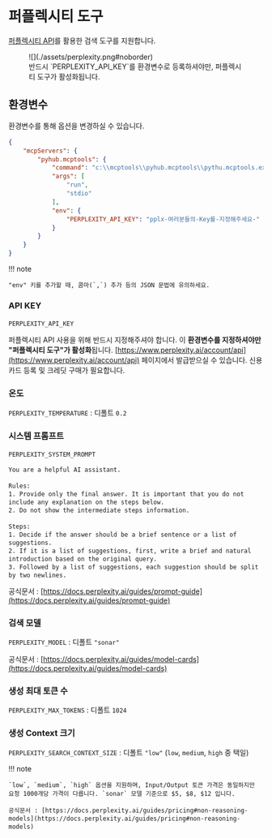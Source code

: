 # 퍼플렉시티 도구

[퍼플렉시티 API](https://docs.perplexity.ai/home)를 활용한 검색 도구를 지원합니다.

<figure markdown="span">
    ![](./assets/perplexity.png#noborder)
    <figcaption>반드시 `PERPLEXITY_API_KEY`를 환경변수로 등록하셔야만, 퍼플렉시티 도구가 활성화됩니다.</figcaption>
</figure>

## 환경변수

환경변수를 통해 옵션을 변경하실 수 있습니다.

``` json hl_lines="9 10 11"
{
    "mcpServers": {
        "pyhub.mcptools": {
            "command": "c:\\mcptools\\pyhub.mcptools\\pythu.mcptools.exe",
            "args": [
                "run",
                "stdio"
            ],
            "env": {
                "PERPLEXITY_API_KEY": "pplx-여러분들의-Key를-지정해주세요-"
            }
        }
    }
}
```

!!! note

    "env" 키를 추가할 때, 콤마(`,`) 추가 등의 JSON 문법에 유의하세요.

### API KEY

`PERPLEXITY_API_KEY`

퍼플렉시티 API 사용을 위해 반드시 지정해주셔야 합니다.
이 **환경변수를 지정하셔야만 "퍼플렉시티 도구"가 활성화**됩니다.
[https://www.perplexity.ai/account/api](https://www.perplexity.ai/account/api) 페이지에서 발급받으실 수 있습니다.
신용카드 등록 및 크레딧 구매가 필요합니다.

### 온도

`PERPLEXITY_TEMPERATURE` : 디폴트 `0.2`

### 시스템 프롬프트

`PERPLEXITY_SYSTEM_PROMPT`

```
You are a helpful AI assistant.

Rules:
1. Provide only the final answer. It is important that you do not include any explanation on the steps below.
2. Do not show the intermediate steps information.

Steps:
1. Decide if the answer should be a brief sentence or a list of suggestions.
2. If it is a list of suggestions, first, write a brief and natural introduction based on the original query.
3. Followed by a list of suggestions, each suggestion should be split by two newlines.
```

공식문서 : [https://docs.perplexity.ai/guides/prompt-guide](https://docs.perplexity.ai/guides/prompt-guide)

### 검색 모델

`PERPLEXITY_MODEL` : 디폴트 `"sonar"`

공식문서 : [https://docs.perplexity.ai/guides/model-cards](https://docs.perplexity.ai/guides/model-cards)

### 생성 최대 토큰 수

`PERPLEXITY_MAX_TOKENS` : 디폴트 `1024`

### 생성 Context 크기

`PERPLEXITY_SEARCH_CONTEXT_SIZE` : 디폴트 `"low"` (`low`, `medium`, `high` 중 택일)

!!! note

    `low`, `medium`, `high` 옵션을 지원하며, Input/Output 토큰 가격은 동일하지만
    요청 1000개당 가격이 다릅니다. `sonar` 모델 기준으로 $5, $8, $12 입니다.

    공식문서 : [https://docs.perplexity.ai/guides/pricing#non-reasoning-models](https://docs.perplexity.ai/guides/pricing#non-reasoning-models)
